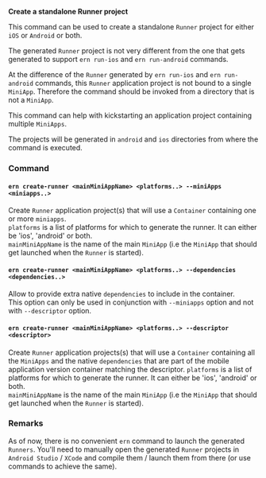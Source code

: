 **Create a standalone Runner project**

This command can be used to create a standalone `Runner` project for either `iOS` or `Android` or both. 

The generated `Runner` project is not very different from the one that gets generated to support `ern run-ios` and `ern run-android` commands. 

At the difference of the `Runner` generated by `ern run-ios` and `ern run-android` commands, this `Runner` application project is not bound to a single `MiniApp`. Therefore the command should be invoked from a directory that is not a `MiniApp`.

This command can help with kickstarting an application project containing multiple `MiniApps`.

The projects will be generated in `android` and `ios` directories from where the command is executed.

### Command

#### `ern create-runner <mainMiniAppName> <platforms..> --miniApps <miniapps..>`

Create `Runner` application project(s) that will use a `Container` containing one or more `miniapps`.  
`platforms` is a list of platforms for which to generate the runner. It can either be 'ios', 'android' or both.  
`mainMiniAppName` is the name of the main `MiniApp` (i.e the `MiniApp` that should get launched when the `Runner` is started).


#### `ern create-runner <mainMiniAppName> <platforms..> --dependencies <dependencies..>`

Allow to provide extra native `dependencies` to include in the container.  
This option can only be used in conjunction with `--miniapps` option and not with `--descriptor` option.

#### `ern create-runner <mainMiniAppName> <platforms..> --descriptor <descriptor>`

Create `Runner` application projects(s) that will use a `Container` containing all the `MiniApps` and the native `dependencies` that are part of the mobile application version container matching the descriptor.
`platforms` is a list of platforms for which to generate the runner. It can either be 'ios', 'android' or both.  
`mainMiniAppName` is the name of the main `MiniApp` (i.e the `MiniApp` that should get launched when the `Runner` is started).

### Remarks

As of now, there is no convenient `ern` command to launch the generated `Runners`. You'll need to manually open the generated `Runner` projects in `Android Studio` / `XCode` and compile them / launch them from there (or use commands to achieve the same).  